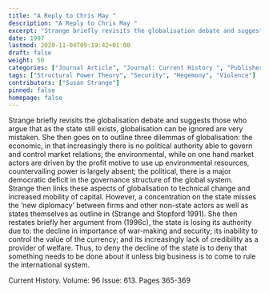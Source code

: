 ```yaml
---
title: "A Reply to Chris May "
description: "A Reply to Chris May "
excerpt: "Strange briefly revisits the globalisation debate and suggests those who argue that as the state still exists, globalisation can be ignored are very mistaken. She then goes on to outline three dilemmas of globalisation: the economic, in that increasingly there is no political authority able to govern and control market relations; the environmental, while on one hand market actors are driven by the profit motive to use up environmental resources, countervailing power is largely absent; the political, there is a major democratic deficit in the governance structure of the global system. Strange then links these aspects of globalisation to technical change and increased mobility of capital. However, a concentration on the state misses the ‘new diplomacy’ between firms and other non-state actors as well as states themselves as outline in (Strange and Stopford 1991). She then restates briefly her argument from (1996c), the state is losing its authority due to: the decline in importance of war-making and security; its inability to control the value of the currency; and its increasingly lack of credibility as a provider of welfare. Thus, to deny the decline of the state is to deny that something needs to be done about it unless big business is to come to rule the international system."
date: 1997
lastmod: 2020-11-04T09:19:42+01:00
draft: false
weight: 50
categories: ["Journal Article", "Journal: Current History ", "Publisher: Events Pub Co"]
tags: ["Structural Power Theory", "Security", "Hegemony", "Violence"]
contributors: ["Susan Strange"]
pinned: false
homepage: false
---
```


Strange briefly revisits the globalisation debate and suggests those who argue that as the state still exists, globalisation can be ignored are very mistaken. She then goes on to outline three dilemmas of globalisation: the economic, in that increasingly there is no political authority able to govern and control market relations; the environmental, while on one hand market actors are driven by the profit motive to use up environmental resources, countervailing power is largely absent; the political, there is a major democratic deficit in the governance structure of the global system. Strange then links these aspects of globalisation to technical change and increased mobility of capital. However, a concentration on the state misses the ‘new diplomacy’ between firms and other non-state actors as well as states themselves as outline in (Strange and Stopford 1991). She then restates briefly her argument from (1996c), the state is losing its authority due to: the decline in importance of   war-making and security; its inability to control the value of the currency; and its increasingly lack of credibility as a provider of welfare. Thus, to deny the decline of the state is to deny that something needs to be done about it unless big business is to come to rule the international system.

Current History. Volume: 96 Issue: 613. Pages 365-369